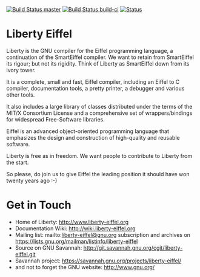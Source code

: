 [![Build Status master](https://img.shields.io/travis/mnsanghvi/liberty-eiffel/master.svg?label=master&style=flat)](https://travis-ci.org/mnsanghvi/liberty-eiffel)
[![Build Status build-ci](https://img.shields.io/travis/mnsanghvi/liberty-eiffel/build-ci.svg?label=build-ci&style=flat)](https://travis-ci.org/mnsanghvi/liberty-eiffel)
[![Status](https://img.shields.io/badge/status-active-brightgreen.svg?style=flat)](https://github.com/mnsanghvi/liberty-eiffel/pulse/monthly)

Liberty Eiffel
==============

Liberty is the GNU compiler for the Eiffel programming language, a
continuation of the SmartEiffel compiler. We want to retain from
SmartEiffel its rigour; but not its rigidity. Think of Liberty as
SmartEiffel down from its ivory tower.

It is a complete, small and fast, Eiffel compiler, including an
Eiffel to C compiler, documentation tools, a pretty printer, a
debugger and various other tools.

It also includes a large library of classes distributed under the
terms of the MIT/X Consortium License and a comprehensive set of
wrappers/bindings for widespread Free-Software libraries.

Eiffel is an advanced object-oriented programming language that
emphasizes the design and construction of high-quality and reusable
software. 

Liberty is free as in freedom. We want people to contribute to Liberty
from the start.

So please, do join us to give Eiffel the leading position it should
have won twenty years ago :-)

Get in Touch
============
 * Home of Liberty: http://www.liberty-eiffel.org
 * Documentation Wiki: http://wiki.liberty-eiffel.org
 * Mailing list: mailto:liberty-eiffel@gnu.org subscription and
   archives on https://lists.gnu.org/mailman/listinfo/liberty-eiffel
 * Source on GNU Savannah: http://git.savannah.gnu.org/cgit/liberty-eiffel.git
 * Savannah project: https://savannah.gnu.org/projects/liberty-eiffel/
 * and not to forget the GNU website: http://www.gnu.org/
